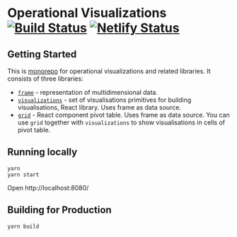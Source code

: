 # Operational Visualizations [![Build Status](https://travis-ci.com/contiamo/operational-visualizations.svg?branch=master)](https://travis-ci.com/contiamo/operational-visualizations) [![Netlify Status](https://api.netlify.com/api/v1/badges/37ca92a3-60e8-428e-a7ff-91666b59b4a8/deploy-status)](https://app.netlify.com/sites/operational-visualizations/deploys)

## Getting Started

This is [monorepo](https://www.atlassian.com/git/tutorials/monorepos) for operational visualizations and related libraries. It consists of three libraries:

- [`frame`](packages/frame) - representation of multidimensional data.
- [`visualizations`](packages/visualizations) - set of visualisations primitives for building visualisations, React library. Uses frame as data source.
- [`grid`](packages/grid) - React component pivot table. Uses frame as data source. You can use `grid` together with `visualizations` to show visualisations in cells of pivot table.

## Running locally

```
yarn
yarn start
```

Open http://localhost:8080/

## Building for Production

```
yarn build
```
